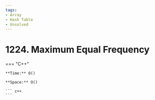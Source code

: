 ```yaml
---
tags:
- Array
- Hash Table
- Unsolved
---
```



# 1224. Maximum Equal Frequency

=== "C++"

    **Time:** O()

    **Space:** O()

    ``` c++
    ```
